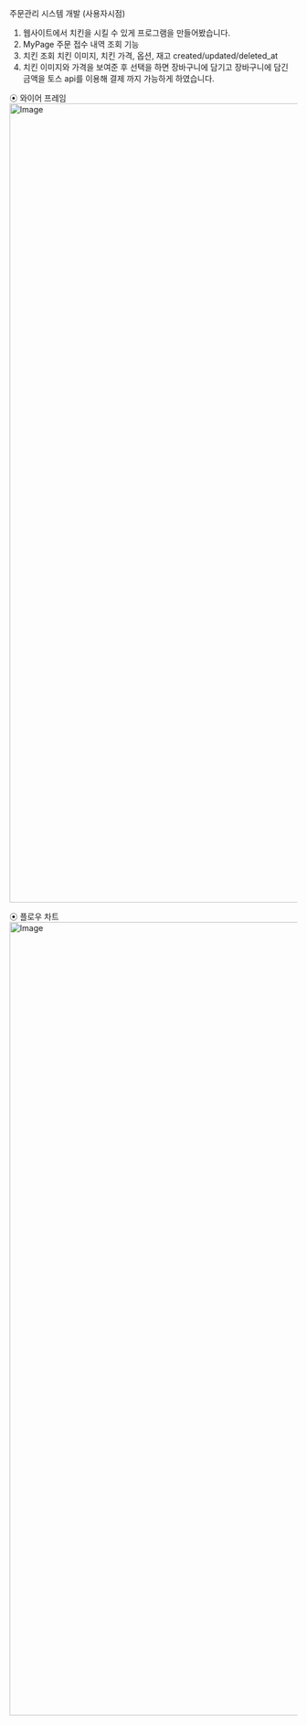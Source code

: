 주문관리 시스템 개발 (사용자시점) 
1. 웹사이트에서 치킨을 시킬 수 있게 프로그램을 만들어봤습니다.
2. MyPage 주문 접수 내역 조회 기능
3. 치킨 조회 치킨 이미지, 치킨 가격, 옵션, 재고 created/updated/deleted_at
4. 치킨 이미지와 가격을 보여준 후 선택을 하면 장바구니에 담기고 장바구니에 담긴 금액을 토스 api를 이용해 결제 까지 가능하게 하였습니다.

⦿ 와이어 프레임
<img width="1398" alt="Image" src="https://github.com/user-attachments/assets/56f3d1ed-bb16-4aa5-a823-9e716c622311" />

⦿ 플로우 차트 
<img width="1388" alt="Image" src="https://github.com/user-attachments/assets/cf52d155-b7a3-42be-97d3-f725666104ba" />
